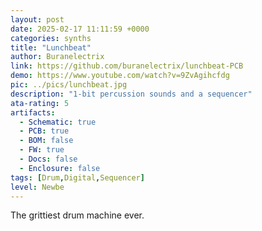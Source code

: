 ```yaml
---
layout: post
date: 2025-02-17 11:11:59 +0000
categories: synths
title: "Lunchbeat"
author: Buranelectrix
link: https://github.com/buranelectrix/lunchbeat-PCB
demo: https://www.youtube.com/watch?v=9ZvAgihcfdg
pic: ../pics/lunchbeat.jpg
description: "1-bit percussion sounds and a sequencer"
ata-rating: 5
artifacts:
  - Schematic: true
  - PCB: true
  - BOM: false
  - FW: true
  - Docs: false
  - Enclosure: false
tags: [Drum,Digital,Sequencer]
level: Newbe
---
```


The grittiest drum machine ever.
